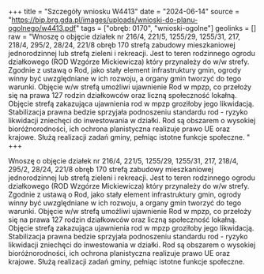 +++
title = "Szczegóły wniosku W4413"
date = "2024-06-14"
source = "https://bip.brg.gda.pl/images/uploads/wnioski-do-planu-ogolnego/w4413.pdf"
tags = ["obręb: 0170", "wnioski-ogolne"]
geolinks = []
raw = "Wnoszę o objęcie działek nr 216/4, 221/5, 1255/29, 1255/31, 217, 218/4, 295/2, 28/24, 221/8 obręb 170 strefą zabudowy mieszkaniowej jednorodzinnej lub strefą zieleni i rekreacji. Jest to teren rodzinnego ogrodu działkowego (ROD Wzgórze Mickiewicza) który przynależy do w/w strefy. Zgodnie z ustawą o Rod, jako stały element infrastruktury gmin, ogrody winny być uwzględniane w ich rozwoju, a organy gmin tworzyć do tego warunki. Objęcie w/w strefą umożliwi ujawnienie Rod w mpzp, co przełoży się na prawa 127 rodzin działkowców oraz liczną społeczność lokałną. Objęcie strefą zakazująca ujawnienia rod w mpzp groziłoby jego likwidacją. Stabilizacja prawna bedzie sprzyjała podnoszeniu standardu rod - ryzyko likwidacji zniechęci do inwestowania w działki. Rod są obszarem o wysokiej bioróżnorodności, ich ochrona planistyczna realizuje prawo UE oraz krajowe. Służą realizacji zadań gminy, pełniąc istotne funkcje społeczne. "
+++

Wnoszę o objęcie działek nr 216/4, 221/5, 1255/29, 1255/31, 217, 218/4, 295/2,
28/24, 221/8 obręb 170 strefą zabudowy mieszkaniowej jednorodzinnej lub strefą zieleni i
rekreacji. Jest to teren rodzinnego ogrodu działkowego (ROD Wzgórze Mickiewicza) który
przynależy do w/w strefy. Zgodnie z ustawą o Rod, jako stały element infrastruktury gmin,
ogrody winny być uwzględniane w ich rozwoju, a organy gmin tworzyć do tego warunki. Objęcie
w/w strefą umożliwi ujawnienie Rod w mpzp, co przełoży się na prawa 127 rodzin działkowców
oraz liczną społeczność lokałną. Objęcie strefą zakazująca ujawnienia rod w mpzp groziłoby jego
likwidacją. Stabilizacja prawna bedzie sprzyjała podnoszeniu standardu rod - ryzyko likwidacji
zniechęci do inwestowania w działki. Rod są obszarem o wysokiej bioróżnorodności, ich ochrona
planistyczna realizuje prawo UE oraz krajowe. Służą realizacji zadań gminy, pełniąc istotne
funkcje społeczne.




